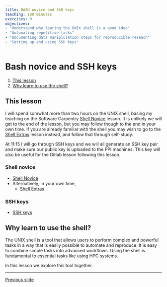 ```yaml
---
title: BASH novice and SSH keys
teaching: 180 minutes
exercises: 0
objectives:
- "Understand why learing the UNIX shell is a good idea"
- "Automating repetitive tasks"
- "Documenting data maniplulation steps for reproducible reseach"
- "Setting up and using SSH keys"
---
```

# Bash novice and SSH keys

1. [This lesson](#this-lesson)
2. [Why learn to use the shell?](#why-learn-to.use-the-shell)

## This lesson

I will spend somwhat more than two hours on the UNIX shell, basing my teaching on the Software Carpentry [Shell Novice](https://swcarpentry.github.io/shell-novice/) lesson. 
It is unlikely we will get to the end of the lesson, but you may follow though to the end in your own time.
If you are already familiar with the shell you may wish to go to the [Shell Extras](https://carpentries-incubator.github.io/shell-extras/) lesson instead, and follow that through self-study. 

At 11:15 I will go through SSH keys and we will all generate an SSH key pair and make sure our public key is uploaded to the PPI machines. 
This key will also be useful for the Gitlab lesson following this lesson. 

### Shell novice
- [Shell Novice](https://swcarpentry.github.io/shell-novice/)
- Alternatively, in your own time,
    - [Shell Extras](https://carpentries-incubator.github.io/shell-extras/) 


### SSH keys
- [SSH keys](https://arnsteio.github.io/ssh-keys-2023-11/)

## Why learn to use the shell?

The UNIX shell is a tool that allows users to perform complex and powerful tasks in a way that is easily possible to automate and reproduce. 
It is easy to combine simple tasks into advanced workflows. 
Using the shell is fundamental to essential tasks like using HPC systems. 

In this lesson we explore this tool together.  

---
[Previous slide](README.md)
